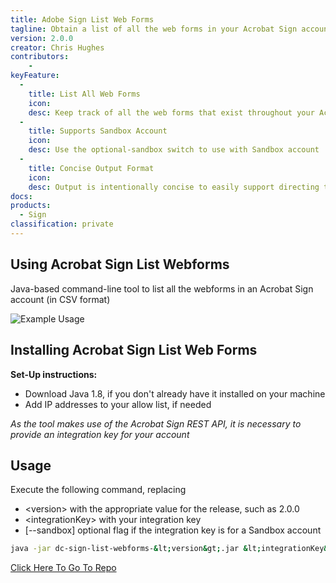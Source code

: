 ```yaml
---
title: Adobe Sign List Web Forms
tagline: Obtain a list of all the web forms in your Acrobat Sign account
version: 2.0.0
creator: Chris Hughes
contributors: 
    -
keyFeature:
  - 
    title: List All Web Forms
    icon: 
    desc: Keep track of all the web forms that exist throughout your Acrobat Sign account
  - 
    title: Supports Sandbox Account
    icon: 
    desc: Use the optional-sandbox switch to use with Sandbox account
  - 
    title: Concise Output Format
    icon: 
    desc: Output is intentionally concise to easily support directing to a CSV file for further analysis
docs: 
products: 
  - Sign
classification: private
---
```

## Using Acrobat Sign List Webforms

Java-based command-line tool to list all the webforms in an Acrobat Sign account (in CSV format)

![Example Usage](https://github.com/dc/sign-list-webforms/images/example-usage.png)

## Installing Acrobat Sign List Web Forms

**Set-Up instructions:**
- Download Java 1.8, if you don't already have it installed on your machine
- Add IP addresses to your allow list, if needed

_As the tool makes use of the Acrobat Sign REST API, it is necessary to provide an integration key for your account_

## Usage

Execute the following command, replacing
- &lt;version&gt; with the appropriate value for the release, such as 2.0.0
- &lt;integrationKey&gt; with your integration key
- [--sandbox] optional flag if the integration key is for a Sandbox account

```bash
java -jar dc-sign-list-webforms-&lt;version&gt;.jar &lt;integrationKey&gt; [--sandbox]
```
<a href="https://github.com/adobe/dc-sign-list-templates">Click Here To Go To Repo</a>
